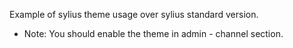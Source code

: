 Example of sylius theme usage over sylius standard version.

* Note: You should enable the theme in admin - channel section.
